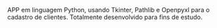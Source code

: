 APP em linguagem Python, usando Tkinter, Pathlib e Openpyxl para o cadastro de clientes. Totalmente desenvolvido para fins de estudo.
